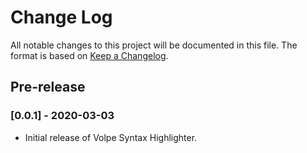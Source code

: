 # Change Log

All notable changes to this project will be documented in this file.
The format is based on [Keep a Changelog](https://keepachangelog.com/en/1.0.0/).

## Pre-release

### [0.0.1] - 2020-03-03

- Initial release of Volpe Syntax Highlighter.